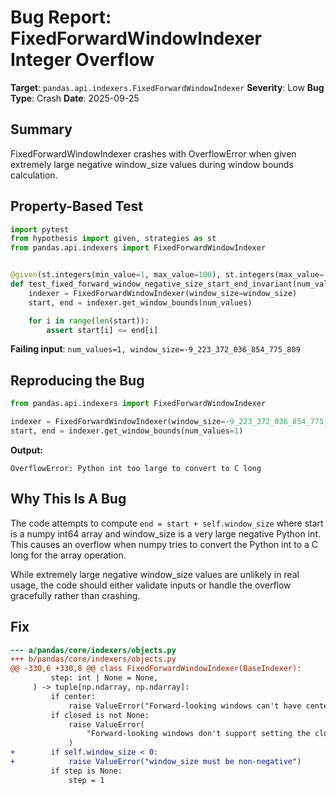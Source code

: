 # Bug Report: FixedForwardWindowIndexer Integer Overflow

**Target**: `pandas.api.indexers.FixedForwardWindowIndexer`
**Severity**: Low
**Bug Type**: Crash
**Date**: 2025-09-25

## Summary

FixedForwardWindowIndexer crashes with OverflowError when given extremely large negative window_size values during window bounds calculation.

## Property-Based Test

```python
import pytest
from hypothesis import given, strategies as st
from pandas.api.indexers import FixedForwardWindowIndexer


@given(st.integers(min_value=1, max_value=100), st.integers(max_value=-1))
def test_fixed_forward_window_negative_size_start_end_invariant(num_values, window_size):
    indexer = FixedForwardWindowIndexer(window_size=window_size)
    start, end = indexer.get_window_bounds(num_values)

    for i in range(len(start)):
        assert start[i] <= end[i]
```

**Failing input**: `num_values=1, window_size=-9_223_372_036_854_775_809`

## Reproducing the Bug

```python
from pandas.api.indexers import FixedForwardWindowIndexer

indexer = FixedForwardWindowIndexer(window_size=-9_223_372_036_854_775_809)
start, end = indexer.get_window_bounds(num_values=1)
```

**Output:**
```
OverflowError: Python int too large to convert to C long
```

## Why This Is A Bug

The code attempts to compute `end = start + self.window_size` where start is a numpy int64 array and window_size is a very large negative Python int. This causes an overflow when numpy tries to convert the Python int to a C long for the array operation.

While extremely large negative window_size values are unlikely in real usage, the code should either validate inputs or handle the overflow gracefully rather than crashing.

## Fix

```diff
--- a/pandas/core/indexers/objects.py
+++ b/pandas/core/indexers/objects.py
@@ -330,6 +330,8 @@ class FixedForwardWindowIndexer(BaseIndexer):
         step: int | None = None,
     ) -> tuple[np.ndarray, np.ndarray]:
         if center:
             raise ValueError("Forward-looking windows can't have center=True")
         if closed is not None:
             raise ValueError(
                 "Forward-looking windows don't support setting the closed argument"
             )
+        if self.window_size < 0:
+            raise ValueError("window_size must be non-negative")
         if step is None:
             step = 1
```